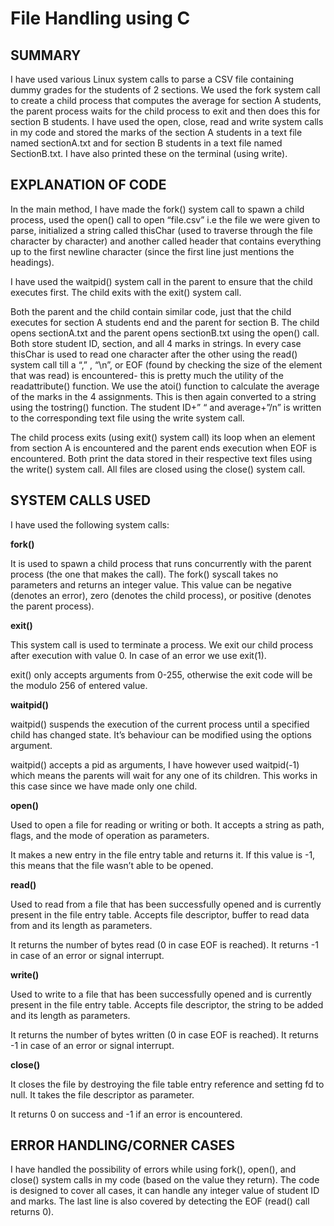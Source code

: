 # File Handling using C

## SUMMARY
I have used various Linux system calls to parse a CSV file containing dummy grades for the students of 2 sections. We used the fork system call to create a child process that computes the average for section A students, the parent process waits for the child process to exit and then does  this for section B students. I have used the open, close, read and write system calls in my code and stored the marks of the section A students in a text file named sectionA.txt and for section B students in a text file named SectionB.txt. I have also printed these on the terminal (using write).

## EXPLANATION OF CODE
In the main method, I have made the fork() system call to spawn a child process, used the open() call to open “file.csv” i.e the file we were given to parse, initialized a string called thisChar (used to traverse through the file character by character) and another called header that contains everything up to the first newline character (since the first line just mentions the headings).

I have used the waitpid() system call in the parent to ensure that the child executes first. The child exits with the exit() system call.

Both the parent and the child contain similar code, just that the child executes for section A students end and the parent for section B. The child opens sectionA.txt and the parent opens sectionB.txt using the open() call. Both store student ID, section, and all 4 marks in strings. In every case thisChar is used to read one character after the other using the read() system call till a “,” , “\n”, or EOF (found by checking the size of the element that was read) is encountered- this is pretty much the utility of the readattribute() function. We use the atoi() function to calculate the average of the marks in the 4 assignments. This is then again converted to a string using the tostring() function. The student ID+” “ and average+”/n” is written to the corresponding text file using the write system call.

The child process exits (using exit() system call) its loop when an element from section A is encountered and the parent ends execution when EOF is encountered. Both print the data stored in their respective text files using the write() system call. All files are closed using the close() system call.

## SYSTEM CALLS USED
I have used the following system calls:

**fork()**

It is used to spawn a child process that runs concurrently with the parent process (the one that makes the call). The fork() syscall takes no parameters and returns an integer value. This value can be negative (denotes an error), zero (denotes the child process), or positive (denotes the parent process).

**exit()**

This system call is used to terminate a process. We exit our child process after execution with value 0. In case of an error we use exit(1).

exit() only accepts arguments from 0-255, otherwise the exit code will be the modulo 256 of entered value.

**waitpid()**

waitpid() suspends the execution of the current process until a specified child has changed state. It’s behaviour can be modified using the options argument.

waitpid() accepts a pid as arguments, I have however used waitpid(-1) which means the parents will wait for any one of its children. This works in this case since we have made only one child.

**open()**

Used to open a file for reading or writing or both. It accepts a string as path, flags, and the mode of operation as parameters.

It makes a new entry in the file entry table and returns it. If this value is -1, this means that the file wasn’t able to be opened.

**read()**

Used to read from a file that has been successfully opened and is currently present in the file entry table. Accepts file descriptor, buffer to read data from and its length as parameters. 

It returns the number of bytes read (0 in case EOF is reached). It returns -1 in case of an error or signal interrupt.

**write()**

Used to write to a file that has been successfully opened and is currently present in the file entry table. Accepts file descriptor, the string to be added and its length as parameters.

It returns the number of bytes written (0 in case EOF is reached). It returns -1 in case of an error or signal interrupt.

**close()**

It closes the file by destroying the file table entry reference and setting fd to null. It takes the file descriptor as parameter.

It returns 0 on success and -1 if an error is encountered.

## ERROR HANDLING/CORNER CASES
I have handled the possibility of errors while using fork(), open(), and close() system calls in my code (based on the value they return). The code is designed to cover all cases, it can handle any integer value of student ID and marks. The last line is also covered by detecting the EOF (read() call returns 0).
